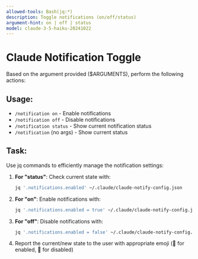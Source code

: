 ```yaml
---
allowed-tools: Bash(jq:*)
description: Toggle notifications (on/off/status)
argument-hint: on | off | status
model: claude-3-5-haiku-20241022
---
```


# Claude Notification Toggle

Based on the argument provided ($ARGUMENTS), perform the following actions:

## Usage:
- `/notification on` - Enable notifications
- `/notification off` - Disable notifications  
- `/notification status` - Show current notification status
- `/notification` (no args) - Show current status

## Task:
Use jq commands to efficiently manage the notification settings:

1. **For "status"**: Check current state with:
   ```bash
   jq '.notifications.enabled' ~/.claude/claude-notify-config.json
   ```

2. **For "on"**: Enable notifications with:
   ```bash
   jq '.notifications.enabled = true' ~/.claude/claude-notify-config.json > ~/.claude/claude-notify-config.json.tmp && mv ~/.claude/claude-notify-config.json.tmp ~/.claude/claude-notify-config.json
   ```

3. **For "off"**: Disable notifications with:
   ```bash
   jq '.notifications.enabled = false' ~/.claude/claude-notify-config.json > ~/.claude/claude-notify-config.json.tmp && mv ~/.claude/claude-notify-config.json.tmp ~/.claude/claude-notify-config.json
   ```

4. Report the current/new state to the user with appropriate emoji (🔔 for enabled, 🔕 for disabled)